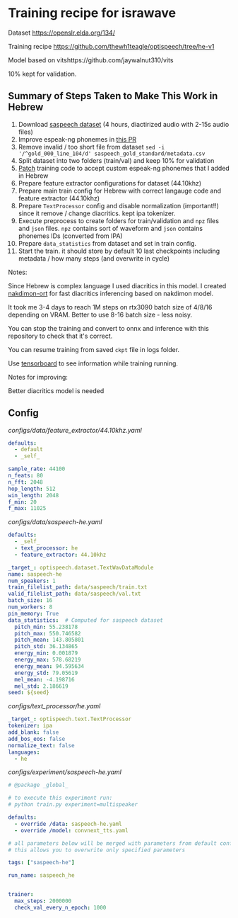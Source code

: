 # Training recipe for israwave

Dataset https://openslr.elda.org/134/

Training recipe https://github.com/thewh1teagle/optispeech/tree/he-v1

Model based on vitshttps://github.com/jaywalnut310/vits

10% kept for validation.


## Summary of Steps Taken to Make This Work in Hebrew

1. Download [saspeech dataset](https://openslr.elda.org/134/) (4 hours, diactirized audio with 2-15s audio files)
2. Improve espeak-ng phonemes in [this PR](https://github.com/espeak-ng/espeak-ng/pull/1983)
3. Remove invalid / too short file from dataset `sed -i '/^gold_000_line_104/d' saspeech_gold_standard/metadata.csv`
4. Split dataset into two folders (train/val) and keep 10% for validation
5. [Patch](https://github.com/mush42/optispeech/pull/4) training code to accept custom espeak-ng phonemes that I added in Hebrew
6. Prepare feature extractor configurations for dataset (44.10khz)
7. Prepare main train config for Hebrew with correct langauge code and feature extractor (44.10khz)
8. Prepare `TextProcessor` config and disable normalization (important!!) since it remove / change diacritics. kept ipa tokenizer.
9. Execute preprocess to create folders for train/validation and `npz` files and `json` files. `npz` contains sort of waveform and `json` contains phonemes IDs (converted from IPA)
10. Prepare `data_statistics` from dataset and set in train config.
11. Start the train. it should store by default 10 last checkpoints including metadata / how many steps (and overwrite in cycle)

Notes:

Since Hebrew is complex language I used diacritics in this model. I created [nakdimon-ort](https://github.com/thewh1teagle/nakdimon-ort) for fast diacritics inferencing based on nakdimon model.

It took me 3-4 days to reach 1M steps on rtx3090 batch size of 4/8/16 depending on VRAM. Better to use 8-16 batch size - less noisy.

You can stop the training and convert to onnx and inference with this repository to check that it's correct.

You can resume training from saved `ckpt` file in logs folder.

Use [tensorboard](https://www.tensorflow.org/tensorboard) to see information while training running.

Notes for improving:

Better diacritics model is needed


## Config

_configs/data/feature_extractor/44.10khz.yaml_

```yaml
defaults:
  - default
  - _self_

sample_rate: 44100
n_feats: 80
n_fft: 2048
hop_length: 512
win_length: 2048
f_min: 20
f_max: 11025
```

_configs/data/saspeech-he.yaml_

```yaml
defaults:
  - _self_
  - text_processor: he
  - feature_extractor: 44.10khz

_target_: optispeech.dataset.TextWavDataModule
name: saspeech-he
num_speakers: 1
train_filelist_path: data/saspeech/train.txt
valid_filelist_path: data/saspeech/val.txt
batch_size: 16
num_workers: 8
pin_memory: True
data_statistics:  # Computed for saspeech dataset
  pitch_min: 55.238178
  pitch_max: 550.746582
  pitch_mean: 143.805801
  pitch_std: 36.134865
  energy_min: 0.001879
  energy_max: 578.68219
  energy_mean: 94.595634
  energy_std: 79.05619
  mel_mean: -4.198716
  mel_std: 2.186619
seed: ${seed}
```

_configs/text_processor/he.yaml_

```yaml
_target_: optispeech.text.TextProcessor
tokenizer: ipa
add_blank: false
add_bos_eos: false
normalize_text: false
languages:
  - he
```

_configs/experiment/saspeech-he.yaml_

```yaml
# @package _global_

# to execute this experiment run:
# python train.py experiment=multispeaker

defaults:
  - override /data: saspeech-he.yaml
  - override /model: convnext_tts.yaml

# all parameters below will be merged with parameters from default configurations set above
# this allows you to overwrite only specified parameters

tags: ["saspeech-he"]

run_name: saspeech_he


trainer:
  max_steps: 2000000
  check_val_every_n_epoch: 1000
```